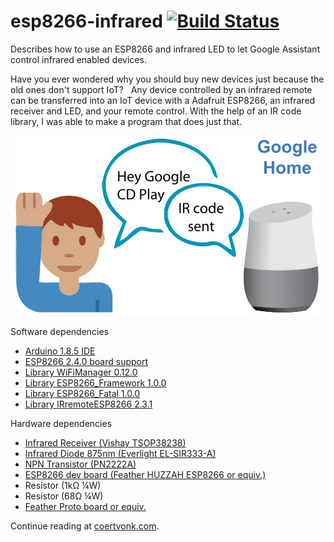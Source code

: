 # esp8266-infrared [![Build Status](https://travis-ci.org/sandervonk/esp8266-infrared.svg?branch=master)](https://travis-ci.org/sandervonk/esp8266-infrared#)
Describes how to use an ESP8266 and infrared LED to let Google Assistant control infrared enabled devices.

Have you ever wondered why you should buy new devices just because the old ones don't support IoT?   Any device controlled by an infrared remote can be transferred into an IoT device with a Adafruit ESP8266, an infrared receiver and LED, and your remote control. With the help of an IR code library, I was able to make a program that does just that.

![image](dialog.svg)

Software dependencies
* [Arduino 1.8.5 IDE](https://www.arduino.cc/)
* [ESP8266 2.4.0 board support](https://learn.adafruit.com/adafruit-feather-huzzah-esp8266/using-arduino-ide")
* [Library WiFiManager 0.12.0](https://github.com/tzapu/WiFiManager)
* [Library ESP8266_Framework 1.0.0](https://github.com/cvonk/esp8266-framework)
* [Library ESP8266_Fatal 1.0.0](https://github.com/cvonk/esp8266-fatal)
* [Library IRremoteESP8266 2.3.1](https://github.com/markszabo/IRremoteESP8266)

Hardware dependencies
* [Infrared Receiver (Vishay TSOP38238)](https://www.mouser.com/ds/2/427/tsop382-531411.pdf)
* [Infrared Diode 875nm (Everlight EL-SIR333-A)](http://www.everlight.com/file/ProductFile/SIR333-A.pdf)
* [NPN Transistor (PN2222A)](https://www.mouser.com/ds/2/308/PN2222A-1121407.pdf)
* [ESP8266 dev board (Feather HUZZAH ESP8266 or equiv.)](https://learn.adafruit.com/adafruit-feather-huzzah-esp8266/downloads)
* Resistor (1k&#x2126; &frac14;W)
* Resistor (68&#x2126; &frac14;W)
* [Feather Proto board or equiv.](https://www.adafruit.com/product/2884)

Continue reading at [coertvonk.com](https://coertvonk.com/sw/embedded/google-home-ifttt-esp8266-integration-23066).
